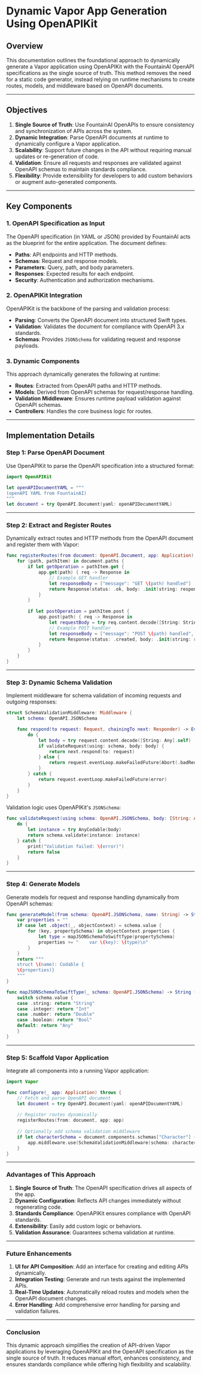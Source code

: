 # **Dynamic Vapor App Generation Using OpenAPIKit**

## **Overview**
This documentation outlines the foundational approach to dynamically generate a Vapor application using OpenAPIKit with the FountainAI OpenAPI specifications as the single source of truth. This method removes the need for a static code generator, instead relying on runtime mechanisms to create routes, models, and middleware based on OpenAPI documents.

---

## **Objectives**
1. **Single Source of Truth**: Use FountainAI OpenAPIs to ensure consistency and synchronization of APIs across the system.
2. **Dynamic Integration**: Parse OpenAPI documents at runtime to dynamically configure a Vapor application.
3. **Scalability**: Support future changes in the API without requiring manual updates or re-generation of code.
4. **Validation**: Ensure all requests and responses are validated against OpenAPI schemas to maintain standards compliance.
5. **Flexibility**: Provide extensibility for developers to add custom behaviors or augment auto-generated components.

---

## **Key Components**

### **1. OpenAPI Specification as Input**
The OpenAPI specification (in YAML or JSON) provided by FountainAI acts as the blueprint for the entire application. The document defines:
- **Paths**: API endpoints and HTTP methods.
- **Schemas**: Request and response models.
- **Parameters**: Query, path, and body parameters.
- **Responses**: Expected results for each endpoint.
- **Security**: Authentication and authorization mechanisms.

### **2. OpenAPIKit Integration**
OpenAPIKit is the backbone of the parsing and validation process:
- **Parsing**: Converts the OpenAPI document into structured Swift types.
- **Validation**: Validates the document for compliance with OpenAPI 3.x standards.
- **Schemas**: Provides `JSONSchema` for validating request and response payloads.

### **3. Dynamic Components**
This approach dynamically generates the following at runtime:
- **Routes**: Extracted from OpenAPI paths and HTTP methods.
- **Models**: Derived from OpenAPI schemas for request/response handling.
- **Validation Middleware**: Ensures runtime payload validation against OpenAPI schemas.
- **Controllers**: Handles the core business logic for routes.

---

## **Implementation Details**

### **Step 1: Parse OpenAPI Document**
Use OpenAPIKit to parse the OpenAPI specification into a structured format:
```swift
import OpenAPIKit

let openAPIDocumentYAML = """
(openAPI YAML from FountainAI)
"""
let document = try OpenAPI.Document(yaml: openAPIDocumentYAML)
```

---

### **Step 2: Extract and Register Routes**
Dynamically extract routes and HTTP methods from the OpenAPI document and register them with Vapor:
```swift
func registerRoutes(from document: OpenAPI.Document, app: Application) {
    for (path, pathItem) in document.paths {
        if let getOperation = pathItem.get {
            app.get(path) { req -> Response in
                // Example GET handler
                let responseBody = ["message": "GET \(path) handled"]
                return Response(status: .ok, body: .init(string: responseBody.description))
            }
        }
        
        if let postOperation = pathItem.post {
            app.post(path) { req -> Response in
                let requestBody = try req.content.decode([String: String].self)
                // Example POST handler
                let responseBody = ["message": "POST \(path) handled", "data": requestBody]
                return Response(status: .created, body: .init(string: responseBody.description))
            }
        }
    }
}
```

---

### **Step 3: Dynamic Schema Validation**
Implement middleware for schema validation of incoming requests and outgoing responses:
```swift
struct SchemaValidationMiddleware: Middleware {
    let schema: OpenAPI.JSONSchema

    func respond(to request: Request, chainingTo next: Responder) -> EventLoopFuture<Response> {
        do {
            let body = try request.content.decode([String: Any].self)
            if validateRequest(using: schema, body: body) {
                return next.respond(to: request)
            } else {
                return request.eventLoop.makeFailedFuture(Abort(.badRequest, reason: "Invalid payload"))
            }
        } catch {
            return request.eventLoop.makeFailedFuture(error)
        }
    }
}
```

Validation logic uses OpenAPIKit's `JSONSchema`:
```swift
func validateRequest(using schema: OpenAPI.JSONSchema, body: [String: Any]) -> Bool {
    do {
        let instance = try AnyCodable(body)
        return schema.validate(instance: instance)
    } catch {
        print("Validation failed: \(error)")
        return false
    }
}
```

---

### **Step 4: Generate Models**
Generate models for request and response handling dynamically from OpenAPI schemas:
```swift
func generateModel(from schema: OpenAPI.JSONSchema, name: String) -> String {
    var properties = ""
    if case let .object(_, objectContext) = schema.value {
        for (key, propertySchema) in objectContext.properties {
            let type = mapJSONSchemaToSwiftType(propertySchema)
            properties += "    var \(key): \(type)\n"
        }
    }
    return """
    struct \(name): Codable {
    \(properties)}
    """
}

func mapJSONSchemaToSwiftType(_ schema: OpenAPI.JSONSchema) -> String {
    switch schema.value {
    case .string: return "String"
    case .integer: return "Int"
    case .number: return "Double"
    case .boolean: return "Bool"
    default: return "Any"
    }
}
```

---

### **Step 5: Scaffold Vapor Application**
Integrate all components into a running Vapor application:
```swift
import Vapor

func configure(_ app: Application) throws {
    // Fetch and parse OpenAPI document
    let document = try OpenAPI.Document(yaml: openAPIDocumentYAML)
    
    // Register routes dynamically
    registerRoutes(from: document, app: app)
    
    // Optionally add schema validation middleware
    if let characterSchema = document.components.schemas["Character"] {
        app.middleware.use(SchemaValidationMiddleware(schema: characterSchema))
    }
}
```

---

### **Advantages of This Approach**
1. **Single Source of Truth**: The OpenAPI specification drives all aspects of the app.
2. **Dynamic Configuration**: Reflects API changes immediately without regenerating code.
3. **Standards Compliance**: OpenAPIKit ensures compliance with OpenAPI standards.
4. **Extensibility**: Easily add custom logic or behaviors.
5. **Validation Assurance**: Guarantees schema validation at runtime.

---

### **Future Enhancements**
1. **UI for API Composition**: Add an interface for creating and editing APIs dynamically.
2. **Integration Testing**: Generate and run tests against the implemented APIs.
3. **Real-Time Updates**: Automatically reload routes and models when the OpenAPI document changes.
4. **Error Handling**: Add comprehensive error handling for parsing and validation failures.

---

### **Conclusion**
This dynamic approach simplifies the creation of API-driven Vapor applications by leveraging OpenAPIKit and the OpenAPI specification as the single source of truth. It reduces manual effort, enhances consistency, and ensures standards compliance while offering high flexibility and scalability.

